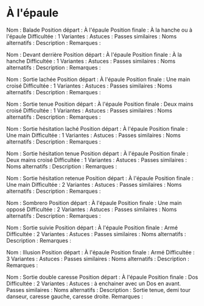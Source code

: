 À l'épaule
==========

Nom : Balade
Position départ : À l'épaule
Position finale : À la hanche ou à l'épaule
Difficultée : 1
Variantes :
Astuces : 
Passes similaires : 
Noms alternatifs : 
Description :
Remarques :


Nom : Devant derrière
Position départ : À l'épaule
Position finale : À la hanche
Difficultée : 1
Variantes : 
Astuces : 
Passes similaires : 
Noms alternatifs : 
Description :
Remarques :


Nom : Sortie lachée
Position départ : À l'épaule
Position finale : Une main croisé
Difficultée : 1
Variantes : 
Astuces : 
Passes similaires : 
Noms alternatifs : 
Description :
Remarques :


Nom : Sortie tenue
Position départ : À l'épaule
Position finale : Deux mains croisé
Difficultée : 1
Variantes : 
Astuces : 
Passes similaires : 
Noms alternatifs : 
Description :
Remarques :


Nom : Sortie hésitation laché
Position départ : À l'épaule
Position finale : Une main
Difficultée : 1
Variantes : 
Astuces : 
Passes similaires : 
Noms alternatifs : 
Description :
Remarques :


Nom : Sortie hésitation tenue
Position départ : À l'épaule
Position finale : Deux mains croisé
Difficultée : 1
Variantes : 
Astuces : 
Passes similaires : 
Noms alternatifs : 
Description :
Remarques :


Nom : Sortie hésitation retenue
Position départ : À l'épaule
Position finale : Une main
Difficultée : 2
Variantes : 
Astuces : 
Passes similaires : 
Noms alternatifs : 
Description :
Remarques :


Nom : Sombrero
Position départ : À l'épaule
Position finale : Une main opposé
Difficultée : 2
Variantes : 
Astuces : 
Passes similaires : 
Noms alternatifs : 
Description :
Remarques :


Nom : Sortie suivie
Position départ : À l'épaule
Position finale : Armé
Difficultée : 2
Variantes : 
Astuces : 
Passes similaires : 
Noms alternatifs : 
Description :
Remarques :


Nom : Illusion
Position départ : À l'épaule
Position finale : Armé
Difficultée : 3
Variantes : 
Astuces : 
Passes similaires : 
Noms alternatifs : 
Description :
Remarques :


Nom : Sortie double caresse
Position départ : À l'épaule
Position finale : Dos
Difficultée : 2
Variantes :
Astuces : à enchainer avec un Dos en avant.
Passes similaires : 
Noms alternatifs : 
Description : Sortie tenue, demi tour danseur, caresse gauche, caresse droite.
Remarques : 

